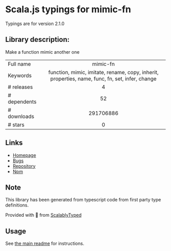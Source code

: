 
# Scala.js typings for mimic-fn

Typings are for version 2.1.0

## Library description:
Make a function mimic another one

|                    |                 |
| ------------------ | :-------------: |
| Full name          | mimic-fn |
| Keywords           | function, mimic, imitate, rename, copy, inherit, properties, name, func, fn, set, infer, change |
| # releases         | 4 |
| # dependents       | 52 |
| # downloads        | 291706886 |
| # stars            | 0 |

## Links
- [Homepage](https://github.com/sindresorhus/mimic-fn#readme)
- [Bugs](https://github.com/sindresorhus/mimic-fn/issues)
- [Repository](https://github.com/sindresorhus/mimic-fn)
- [Npm](https://www.npmjs.com/package/mimic-fn)
    


## Note
This library has been generated from typescript code from first party type definitions.

Provided with :purple_heart: from [ScalablyTyped](https://github.com/oyvindberg/ScalablyTyped)

## Usage
See [the main readme](../../readme.md) for instructions.


